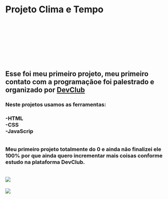 <h1>Projeto Clima e Tempo <h1>
<br>
<br>
<br>
<h2> Esse foi meu primeiro projeto, meu primeiro contato com a programaçãoe foi palestrado e organizado por <a href="https://rodolfomori.com.br/devclub">DevClub</a></h2>

<h3> Neste projetos usamos as ferramentas:<h3>
-HTML
<br>
-CSS
<br>
-JavaScrip

<br>
<br>
<p>Meu primeiro projeto totalmente do 0 e ainda não finalizei ele 100% por que ainda quero incrementar mais coisas conforme estudo na plataforma DevClub.</p>

<br>
<img src="https://github.com/LucCortezDev/projeto-clima-e-tempo/blob/master/indaiatuba-temp2.png?raw=true">
<br>
<br>
<img src="https://github.com/LucCortezDev/projeto-clima-e-tempo/blob/master/peruibe-temp2.png?raw=true">
<br>


